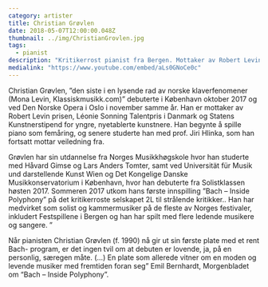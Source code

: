 ```yaml
---
category: artister
title: Christian Grøvlen
date: 2018-05-07T12:00:00.048Z
thumbnail: ../img/ChristianGrovlen.jpg
tags:
  - pianist
description: "Kritikerrost pianist fra Bergen. Mottaker av Robert Levin-prisen og Statens Kunstnerstipend for yngre, nyetablerte kunstnere."
medialink: "https://www.youtube.com/embed/aLs0GNoCe0c"
---
```

Christian Grøvlen, ”den siste i en lysende rad av norske klaverfenomener (Mona Levin, Klassiskmusikk.com)” debuterte i København oktober 2017 og ved Den Norske Opera i Oslo i november samme år. Han er mottaker av Robert Levin prisen, Léonie Sonning Talentpris i Danmark og Statens Kunstnerstipend for yngre, nyetablerte kunstnere. Han begynte å spille piano som femåring, og senere studerte han med prof. Jiri Hlinka, som han fortsatt mottar veiledning fra.

Grøvlen har sin utdannelse fra Norges Musikkhøgskole hvor han studerte med Håvard Gimse og Lars Anders Tomter, samt ved Universität für Musik und darstellende Kunst Wien og Det Kongelige Danske Musikkonservatorium i København, hvor han debuterte fra Solistklassen høsten 2017. Sommeren 2017 utkom hans første innspilling ”Bach – Inside Polyphony” på det kritikerroste selskapet 2L til strålende kritikker.. Han har medvirket som solist og kammermusiker på de fleste av Norges festivaler, inkludert Festspillene i Bergen og han har spilt med flere ledende musikere og sangere. ”

Når pianisten Christian Grøvlen (f. 1990) nå gir ut sin første plate med et rent Bach- program, er det ingen tvil om at debuten er lovende, ja, på en personlig, særegen måte. (…) En plate som allerede vitner om en moden og levende musiker med fremtiden foran seg” Emil Bernhardt, Morgenbladet om “Bach – Inside Polyphony”.
